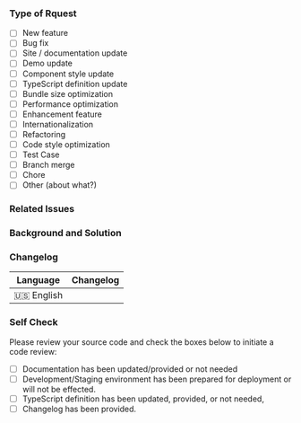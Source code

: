 <!--
Thank you for contributing to this project.

Pull requests must be approved before being merged so please makes sure you've filled out the form below before submitting or it runs the risk of going stale. It is not the responsibility of the development team to review your request unless all sections are completed in full.

Please refer to [examma-ray/contributing.md](https://github.com/jamesjuett/examma-ray/blob/main/contributing.md) for more details on how to properly contribute to this repository.
-->

<!--
[हिंदी टेम्पलेट / Hindi template](https://github.com/jamesjuett/examma-ray/blob/main/.github/PULL_REQUEST_TEMPLATE/pull_request_template_hi-IN.md)]
-->

### Type of Rquest

- [ ] New feature
- [ ] Bug fix
- [ ] Site / documentation update
- [ ] Demo update
- [ ] Component style update
- [ ] TypeScript definition update
- [ ] Bundle size optimization
- [ ] Performance optimization
- [ ] Enhancement feature
- [ ] Internationalization
- [ ] Refactoring
- [ ] Code style optimization
- [ ] Test Case
- [ ] Branch merge
- [ ] Chore
- [ ] Other (about what?)

### Related Issues

<!--
1. State the source of your request. Typically this can be accomplished by simply providing an issue link. All issues can be found at: https://github.com/jamesjuett/examma-ray/issues
-->

### Background and Solution

<!--
1. Describe the problem and it's background.
2. Screenshots if includes UI/interactive modification.
3. State how you fixed the problem.
-->

### Changelog

<!--
Describe changes from user perspective and list all potential break changes or other risks.
--->

| Language   | Changelog |
| ---------- | --------- |
| 🇺🇸 English |           |

<!--
| 🇮🇳 Hindi |           |
--->

### Self Check

Please review your source code and check the boxes below to initiate a code review:

- [ ] Documentation has been updated/provided or not needed
- [ ] Development/Staging environment has been prepared for deployment or will not be effected.
- [ ] TypeScript definition has been updated, provided, or not needed,
- [ ] Changelog has been provided.
